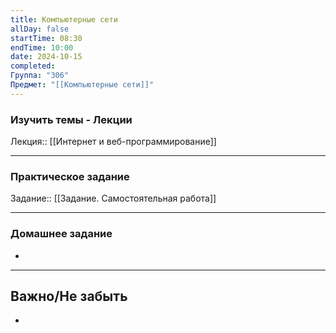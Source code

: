 ```yaml
---
title: Компьютерные сети
allDay: false
startTime: 08:30
endTime: 10:00
date: 2024-10-15
completed: 
Группа: "306"
Предмет: "[[Компьютерные сети]]"
---
```

### Изучить темы - Лекции

Лекция:: [[Интернет и веб-программирование]]

---
### Практическое задание

Задание:: [[Задание. Самостоятельная работа]]

---
### Домашнее задание

- 

---
## Важно/Не забыть

- 